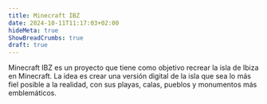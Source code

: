 ```yaml
---
title: Minecraft IBZ
date: 2024-10-11T11:17:03+02:00
hideMeta: true
ShowBreadCrumbs: true
draft: true
---
```


Minecraft IBZ es un proyecto que tiene como objetivo recrear la isla de Ibiza en Minecraft. La idea es crear una versión digital de la isla que sea lo más fiel posible a la realidad, con sus playas, calas, pueblos y monumentos más emblemáticos.
